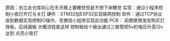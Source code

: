 原因：创立此仓库初心在冬天晚上要睡觉但是不想下床睡觉
实现：通过小程序控制小夜灯开灯与关灯
硬件：STM32加ESP32实现联网控制
软件：通过TCP协议收到数据实现控制IO操作，在微信小程序实现此功能
PCB： 前期使用淘宝购买灯珠板，后续画板
      大概流程是这样 控制板给个输出通过三极管把5v的电压升高12v达到
      点亮小夜灯